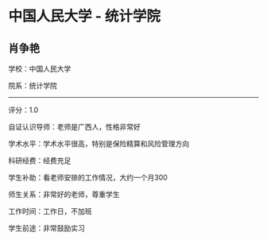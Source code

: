 # 中国人民大学 - 统计学院

## 肖争艳

学校：中国人民大学

院系：统计学院

* * *

评分：1.0

自证认识导师：老师是广西人，性格非常好

学术水平：学术水平很高，特别是保险精算和风险管理方向

科研经费：经费充足

学生补助：看老师安排的工作情况，大约一个月300

师生关系：非常好的老师，尊重学生

工作时间：工作日，不加班

学生前途：非常鼓励实习